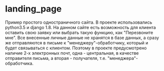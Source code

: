 # landing_page
Пример простого одностраничного сайта.
В проекте использовались python3.5 и django 1.8.
На данном сайте есть возможность для клиента оставить свою заявку или выбрать такую функцию, как "Перезвоните мне". 
Все внесенные личные данные не хранятся в базе данных, а сразу же отправляются в письме к "менеджеру"-обработчику, который и будет связываться с клиентом.
Поэтому в проекте предусмотрено наличие 2-х электронных почт, одна - центральная, в качестве отправителя письма, а вторая - получателя, т.е. "менеджера"-обработчика.
